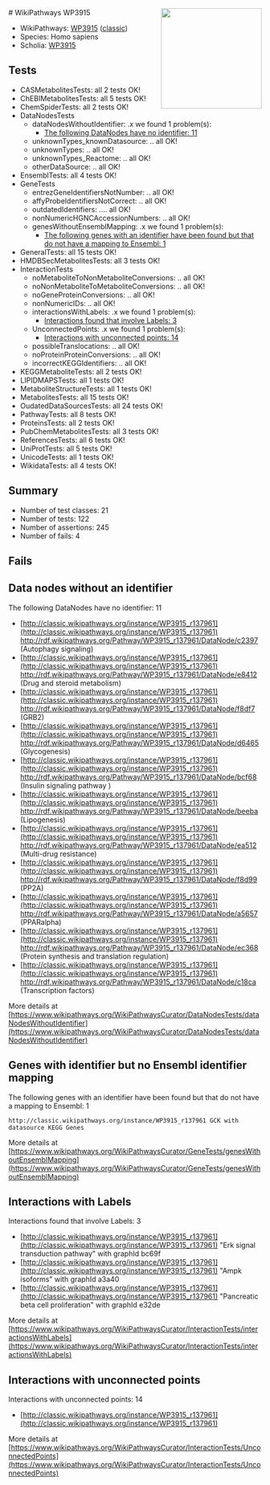 <img style="float: right; width: 200px" src="https://upload.wikimedia.org/wikipedia/commons/thumb/8/83/Wplogo_with_text_500.png/640px-Wplogo_with_text_500.png" />
# WikiPathways WP3915

* WikiPathways: [WP3915](https://wikipathways.org/pathways/WP3915) ([classic](https://classic.wikipathways.org/instance/WP3915))
* Species: Homo sapiens
* Scholia: [WP3915](https://scholia.toolforge.org/wikipathways/WP3915)
## Tests
* CASMetabolitesTests: all 2 tests OK!
* ChEBIMetabolitesTests: all 5 tests OK!
* ChemSpiderTests: all 2 tests OK!
* DataNodesTests
    * dataNodesWithoutIdentifier: .x we found 1 problem(s):
        * [The following DataNodes have no identifier: 11](#8792c491)
    * unknownTypes_knownDatasource: .. all OK!
    * unknownTypes: .. all OK!
    * unknownTypes_Reactome: .. all OK!
    * otherDataSource: .. all OK!
* EnsemblTests: all 4 tests OK!
* GeneTests
    * entrezGeneIdentifiersNotNumber: .. all OK!
    * affyProbeIdentifiersNotCorrect: .. all OK!
    * outdatedIdentifiers: .... all OK!
    * nonNumericHGNCAccessionNumbers: .. all OK!
    * genesWithoutEnsemblMapping: .x we found 1 problem(s):
        * [The following genes with an identifier have been found but that do not have a mapping to Ensembl: 1](#40286d83)
* GeneralTests: all 15 tests OK!
* HMDBSecMetabolitesTests: all 3 tests OK!
* InteractionTests
    * noMetaboliteToNonMetaboliteConversions: .. all OK!
    * noNonMetaboliteToMetaboliteConversions: .. all OK!
    * noGeneProteinConversions: .. all OK!
    * nonNumericIDs: .. all OK!
    * interactionsWithLabels: .x we found 1 problem(s):
        * [Interactions found that involve Labels: 3](#630d267a)
    * UnconnectedPoints: .x we found 1 problem(s):
        * [Interactions with unconnected points: 14](#7f1d407b)
    * possibleTranslocations: .. all OK!
    * noProteinProteinConversions: .. all OK!
    * incorrectKEGGIdentifiers: .. all OK!
* KEGGMetaboliteTests: all 2 tests OK!
* LIPIDMAPSTests: all 1 tests OK!
* MetaboliteStructureTests: all 1 tests OK!
* MetabolitesTests: all 15 tests OK!
* OudatedDataSourcesTests: all 24 tests OK!
* PathwayTests: all 8 tests OK!
* ProteinsTests: all 2 tests OK!
* PubChemMetabolitesTests: all 3 tests OK!
* ReferencesTests: all 6 tests OK!
* UniProtTests: all 5 tests OK!
* UnicodeTests: all 1 tests OK!
* WikidataTests: all 4 tests OK!


## Summary

* Number of test classes: 21
* Number of tests: 122
* Number of assertions: 245
* Number of fails: 4

## Fails

<a name="8792c491" />

## Data nodes without an identifier

The following DataNodes have no identifier: 11

* [http://classic.wikipathways.org/instance/WP3915_r137961](http://classic.wikipathways.org/instance/WP3915_r137961) http://rdf.wikipathways.org/Pathway/WP3915_r137961/DataNode/c2397 (Autophagy 
signaling)
* [http://classic.wikipathways.org/instance/WP3915_r137961](http://classic.wikipathways.org/instance/WP3915_r137961) http://rdf.wikipathways.org/Pathway/WP3915_r137961/DataNode/e8412 (Drug and steroid
metabolism)
* [http://classic.wikipathways.org/instance/WP3915_r137961](http://classic.wikipathways.org/instance/WP3915_r137961) http://rdf.wikipathways.org/Pathway/WP3915_r137961/DataNode/f8df7 (GRB2)
* [http://classic.wikipathways.org/instance/WP3915_r137961](http://classic.wikipathways.org/instance/WP3915_r137961) http://rdf.wikipathways.org/Pathway/WP3915_r137961/DataNode/d6465 (Glycogenesis)
* [http://classic.wikipathways.org/instance/WP3915_r137961](http://classic.wikipathways.org/instance/WP3915_r137961) http://rdf.wikipathways.org/Pathway/WP3915_r137961/DataNode/bcf68 (Insulin 
signaling pathway )
* [http://classic.wikipathways.org/instance/WP3915_r137961](http://classic.wikipathways.org/instance/WP3915_r137961) http://rdf.wikipathways.org/Pathway/WP3915_r137961/DataNode/beeba (Lipogenesis)
* [http://classic.wikipathways.org/instance/WP3915_r137961](http://classic.wikipathways.org/instance/WP3915_r137961) http://rdf.wikipathways.org/Pathway/WP3915_r137961/DataNode/ea512 (Multi-drug
resistance)
* [http://classic.wikipathways.org/instance/WP3915_r137961](http://classic.wikipathways.org/instance/WP3915_r137961) http://rdf.wikipathways.org/Pathway/WP3915_r137961/DataNode/f8d99 (PP2A)
* [http://classic.wikipathways.org/instance/WP3915_r137961](http://classic.wikipathways.org/instance/WP3915_r137961) http://rdf.wikipathways.org/Pathway/WP3915_r137961/DataNode/a5657 (PPARalpha)
* [http://classic.wikipathways.org/instance/WP3915_r137961](http://classic.wikipathways.org/instance/WP3915_r137961) http://rdf.wikipathways.org/Pathway/WP3915_r137961/DataNode/ec368 (Protein synthesis and 
translation regulation)
* [http://classic.wikipathways.org/instance/WP3915_r137961](http://classic.wikipathways.org/instance/WP3915_r137961) http://rdf.wikipathways.org/Pathway/WP3915_r137961/DataNode/c18ca (Transcription
factors)


More details at [https://www.wikipathways.org/WikiPathwaysCurator/DataNodesTests/dataNodesWithoutIdentifier](https://www.wikipathways.org/WikiPathwaysCurator/DataNodesTests/dataNodesWithoutIdentifier)

<a name="40286d83" />

## Genes with identifier but no Ensembl identifier mapping

The following genes with an identifier have been found but that do not have a mapping to Ensembl: 1
```
http://classic.wikipathways.org/instance/WP3915_r137961 GCK with datasource KEGG Genes
```

More details at [https://www.wikipathways.org/WikiPathwaysCurator/GeneTests/genesWithoutEnsemblMapping](https://www.wikipathways.org/WikiPathwaysCurator/GeneTests/genesWithoutEnsemblMapping)

<a name="630d267a" />

## Interactions with Labels

Interactions found that involve Labels: 3

* [http://classic.wikipathways.org/instance/WP3915_r137961](http://classic.wikipathways.org/instance/WP3915_r137961) "Erk signal
transduction
pathway" with graphId bc69f
* [http://classic.wikipathways.org/instance/WP3915_r137961](http://classic.wikipathways.org/instance/WP3915_r137961) "Ampk isoforms" with graphId a3a40
* [http://classic.wikipathways.org/instance/WP3915_r137961](http://classic.wikipathways.org/instance/WP3915_r137961) "Pancreatic
beta cell
proliferation" with graphId e32de


More details at [https://www.wikipathways.org/WikiPathwaysCurator/InteractionTests/interactionsWithLabels](https://www.wikipathways.org/WikiPathwaysCurator/InteractionTests/interactionsWithLabels)

<a name="7f1d407b" />

## Interactions with unconnected points

Interactions with unconnected points: 14

* [http://classic.wikipathways.org/instance/WP3915_r137961](http://classic.wikipathways.org/instance/WP3915_r137961)


More details at [https://www.wikipathways.org/WikiPathwaysCurator/InteractionTests/UnconnectedPoints](https://www.wikipathways.org/WikiPathwaysCurator/InteractionTests/UnconnectedPoints)

